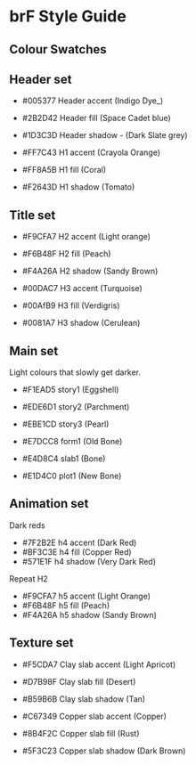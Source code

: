 # brF Style Guide

## Colour Swatches

## Header set

- #005377 Header accent (Indigo Dye_)
- #2B2D42 Header fill (Space Cadet blue)
- #1D3C3D Header shadow - (Dark Slate grey)

- #FF7C43 H1 accent (Crayola Orange)
- #FF8A5B H1 fill (Coral)
- #F2643D H1 shadow  (Tomato)

## Title set

- #F9CFA7 H2 accent (Light orange)
- #F6B48F H2 fill (Peach)
- #F4A26A H2 shadow (Sandy Brown)

- #00DAC7 H3 accent (Turquoise)
- #00AfB9 H3 fill (Verdigris)
- #0081A7 H3 shadow (Cerulean)

## Main set

Light colours that slowly get darker.

- #F1EAD5 story1 (Eggshell)
- #EDE6D1 story2 (Parchment)
- #EBE1CD story3 (Pearl)

- #E7DCC8 form1 (Old Bone)
- #E4D8C4 slab1 (Bone)
- #E1D4C0 plot1 (New Bone)

## Animation set

Dark reds

- #7F2B2E h4 accent (Dark Red)
- #BF3C3E h4 fill (Copper Red)
- #571E1F h4 shadow (Very Dark Red)

Repeat H2

- #F9CFA7 h5 accent (Light Orange)
- #F6B48F h5 fill (Peach)
- #F4A26A h5 shadow (Sandy Brown)

## Texture set

- #F5CDA7 Clay slab accent (Light Apricot)
- #D7B98F Clay slab fill (Desert)
- #B59B6B Clay slab shadow (Tan)

- #C67349 Copper slab accent (Copper)
- #8B4F2C Copper slab fill (Rust)
- #5F3C23 Copper slab shadow (Dark Brown)

